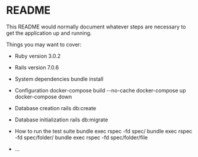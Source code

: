 # README

This README would normally document whatever steps are necessary to get the
application up and running.

Things you may want to cover:

* Ruby version
3.0.2

* Rails version
7.0.6
  
* System dependencies
bundle install

* Configuration
docker-compose build --no-cache
docker-compose up
docker-compose down

* Database creation
rails db:create

* Database initialization
rails db:migrate

* How to run the test suite
bundle exec rspec -fd spec/
bundle exec rspec -fd spec/folder/
bundle exec rspec -fd spec/folder/file

* ...

